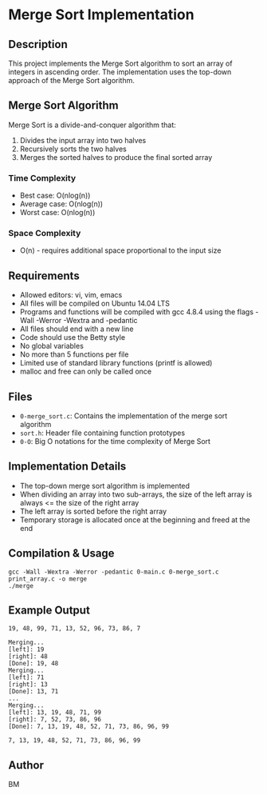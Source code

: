 # Merge Sort Implementation

## Description
This project implements the Merge Sort algorithm to sort an array of integers in ascending order. The implementation uses the top-down approach of the Merge Sort algorithm.

## Merge Sort Algorithm
Merge Sort is a divide-and-conquer algorithm that:
1. Divides the input array into two halves
2. Recursively sorts the two halves
3. Merges the sorted halves to produce the final sorted array

### Time Complexity
- Best case: O(nlog(n))
- Average case: O(nlog(n))
- Worst case: O(nlog(n))

### Space Complexity
- O(n) - requires additional space proportional to the input size

## Requirements
- Allowed editors: vi, vim, emacs
- All files will be compiled on Ubuntu 14.04 LTS
- Programs and functions will be compiled with gcc 4.8.4 using the flags -Wall -Werror -Wextra and -pedantic
- All files should end with a new line
- Code should use the Betty style
- No global variables
- No more than 5 functions per file
- Limited use of standard library functions (printf is allowed)
- malloc and free can only be called once

## Files
- `0-merge_sort.c`: Contains the implementation of the merge sort algorithm
- `sort.h`: Header file containing function prototypes
- `0-O`: Big O notations for the time complexity of Merge Sort

## Implementation Details
- The top-down merge sort algorithm is implemented
- When dividing an array into two sub-arrays, the size of the left array is always <= the size of the right array
- The left array is sorted before the right array
- Temporary storage is allocated once at the beginning and freed at the end

## Compilation & Usage
```
gcc -Wall -Wextra -Werror -pedantic 0-main.c 0-merge_sort.c print_array.c -o merge
./merge
```

## Example Output
```
19, 48, 99, 71, 13, 52, 96, 73, 86, 7

Merging...
[left]: 19
[right]: 48
[Done]: 19, 48
Merging...
[left]: 71
[right]: 13
[Done]: 13, 71
...
Merging...
[left]: 13, 19, 48, 71, 99
[right]: 7, 52, 73, 86, 96
[Done]: 7, 13, 19, 48, 52, 71, 73, 86, 96, 99

7, 13, 19, 48, 52, 71, 73, 86, 96, 99
```
## Author
BM